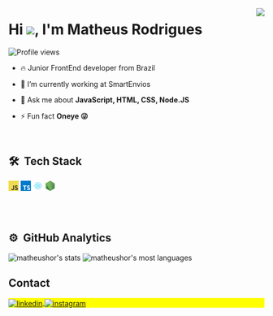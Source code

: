 <img align="right" height="599em" 
src="https://gist.githubusercontent.com/matheushor/e07c6fad48b91956e6287a716bd6374c/raw/ddeeafe0d4074bb4daa5864acf04fe757d0c48da/githubcard.svg"/>
<h1 align="left">Hi <img src="https://raw.githubusercontent.com/kaueMarques/kaueMarques/master/hi.gif" height="30px">, I'm Matheus Rodrigues</h1>
<p align="left"> <img src="https://komarev.com/ghpvc/?username=matheushor&color=yellow" alt="Profile views" /> </p>

- 🔥 Junior FrontEnd developer from Brazil

- 🔭 I’m currently working at SmartEnvios 

- 💬 Ask me about **JavaScript, HTML, CSS, Node.JS**

- ⚡ Fun fact **Oneye 😜**

<br>

## 🛠 &nbsp;Tech Stack

<code><img height="20" alt="javascript" src="https://raw.githubusercontent.com/github/explore/80688e429a7d4ef2fca1e82350fe8e3517d3494d/topics/javascript/javascript.png"></code>
<code><img height="20" alt="typescript" src="https://raw.githubusercontent.com/github/explore/80688e429a7d4ef2fca1e82350fe8e3517d3494d/topics/typescript/typescript.png"></code>
<code><img height="20" alt="react" src="https://raw.githubusercontent.com/github/explore/80688e429a7d4ef2fca1e82350fe8e3517d3494d/topics/react/react.png"></code>
<code><img height="20" alt="nodejs" src="https://raw.githubusercontent.com/github/explore/80688e429a7d4ef2fca1e82350fe8e3517d3494d/topics/nodejs/nodejs.png"></code>   

<br><br>

## ⚙️ &nbsp;GitHub Analytics

<p align="left">
<img width="530em" src="https://github-readme-stats.vercel.app/api?username=matheushor&show_icons=true&theme=highcontrast" alt="matheushor's stats"/>
<img width="530em" src="https://github-readme-stats.vercel.app/api/top-langs/?username=matheushor&layout=compact&theme=highcontrast" alt="matheushor's most languages"/>
</p>


## Contact

<p align="left" style="background:yellow">
<a href="https://linkedin.com/in/matheushor" target="_blank">
  <img align="center" src="https://img.shields.io/badge/-matheushor-05122A?style=flat&logo=linkedin" alt="linkedin"/>
</a>
<a href="https://instagram.com/mhenriqueor" target="_blank">
 <img align="center" src="https://img.shields.io/badge/-matheushor-05122A?style=flat&logo=instagram" alt="instagram"/>
</a>
</p>

<br><br>
